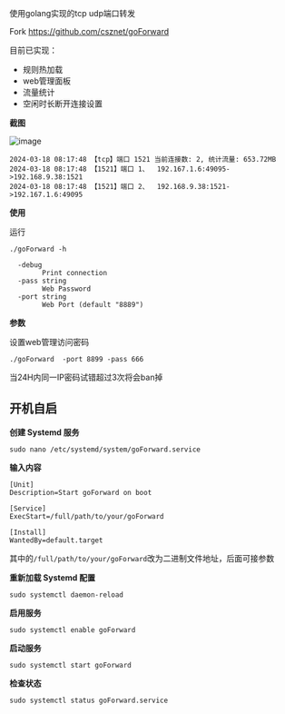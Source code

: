 使用golang实现的tcp udp端口转发

Fork https://github.com/csznet/goForward

目前已实现：

 - 规则热加载
 - web管理面板
 - 流量统计
 - 空闲时长断开连接设置

**截图**

![image](https://github.com/xieyuhua/portforward/assets/29120060/7a9355d7-b63e-495b-808d-5c262441e159)

```
2024-03-18 08:17:48 【tcp】端口 1521 当前连接数: 2, 统计流量: 653.72MB
2024-03-18 08:17:48 【1521】端口 1、  192.167.1.6:49095->192.168.9.38:1521
2024-03-18 08:17:48 【1521】端口 2、  192.168.9.38:1521->192.167.1.6:49095
```

**使用**

运行
```
./goForward -h

  -debug
    	Print connection
  -pass string
    	Web Password
  -port string
    	Web Port (default "8889")

```

**参数**

设置web管理访问密码

```
./goForward  -port 8899 -pass 666
```

当24H内同一IP密码试错超过3次将会ban掉

## 开机自启

**创建 Systemd 服务**

```
sudo nano /etc/systemd/system/goForward.service
```

**输入内容**

```
[Unit]
Description=Start goForward on boot

[Service]
ExecStart=/full/path/to/your/goForward

[Install]
WantedBy=default.target
```

其中的```/full/path/to/your/goForward```改为二进制文件地址，后面可接参数

**重新加载 Systemd 配置**
```
sudo systemctl daemon-reload
```

**启用服务**
```
sudo systemctl enable goForward
```
**启动服务**
```
sudo systemctl start goForward
```
**检查状态**
```
sudo systemctl status goForward.service
```
